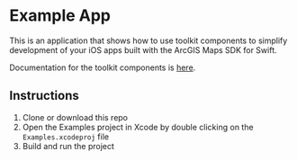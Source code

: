 # Example App

This is an application that shows how to use toolkit components to simplify development of your iOS apps built with the ArcGIS Maps SDK for Swift.

Documentation for the toolkit components is [here](../Documentation).

## Instructions

 1. Clone or download this repo
 2. Open the Examples project in Xcode by double clicking on the `Examples.xcodeproj` file
 3. Build and run the project
